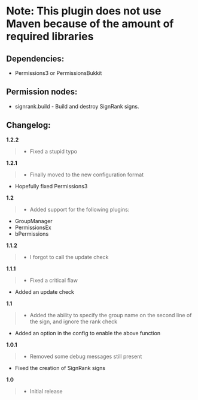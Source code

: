 # Note: This plugin does not use Maven because of the amount of required libraries

## Dependencies:
-   Permissions3 or PermissionsBukkit

## Permission nodes:
-   signrank.build - Build and destroy SignRank signs.

## Changelog:

__1.2.2__

> -   Fixed a stupid typo

__1.2.1__

> -   Finally moved to the new configuration format
-   Hopefully fixed Permissions3

__1.2__

> -   Added support for the following plugins:
 -   GroupManager
 -   PermissionsEx
 -   bPermissions

__1.1.2__

> -   I forgot to call the update check

__1.1.1__

> -   Fixed a critical flaw
-   Added an update check

__1.1__

> -   Added the ability to specify the group name on the second line of the sign, and ignore the rank check
-   Added an option in the config to enable the above function

__1.0.1__

> -   Removed some debug messages still present
-   Fixed the creation of SignRank signs

__1.0__

> -   Initial release